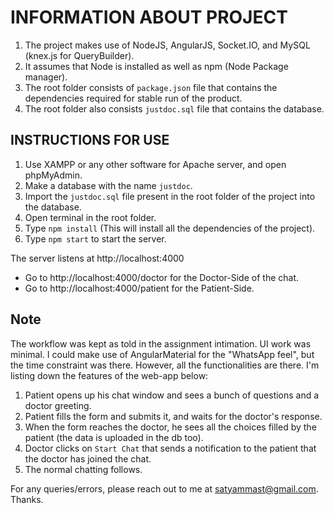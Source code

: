 # INFORMATION ABOUT PROJECT

1. The project makes use of NodeJS, AngularJS, Socket.IO, and MySQL (knex.js for QueryBuilder).
2. It assumes that Node is installed as well as npm (Node Package manager).
3. The root folder consists of `package.json` file that contains the dependencies required for stable run of the product.
4. The root folder also consists `justdoc.sql` file that contains the database.

## INSTRUCTIONS FOR USE

1. Use XAMPP or any other software for Apache server, and open phpMyAdmin.
2. Make a database with the name `justdoc`.
3. Import the `justdoc.sql` file present in the root folder of the project into the database.
4. Open terminal in the root folder.
5. Type `npm install` (This will install all the dependencies of the project).
6. Type `npm start` to start the server.

The server listens at http://localhost:4000

- Go to http://localhost:4000/doctor for the Doctor-Side of the chat.
- Go to http://localhost:4000/patient for the Patient-Side.

## Note

The workflow was kept as told in the assignment intimation. UI work was minimal. I could make use of AngularMaterial for the "WhatsApp feel", but the time constraint was there. However, all the functionalities are there. I'm listing down the features of the web-app below:

1. Patient opens up his chat window and sees a bunch of questions and a doctor greeting.
2. Patient fills the form and submits it, and waits for the doctor's response.
3. When the form reaches the doctor, he sees all the choices filled by the patient (the data is uploaded in the db too).
4. Doctor clicks on `Start Chat` that sends a notification to the patient that the doctor has joined the chat.
5. The normal chatting follows.

For any queries/errors, please reach out to me at satyammast@gmail.com. Thanks.
